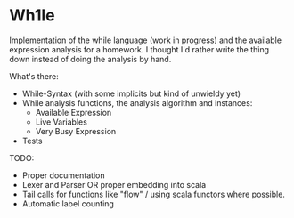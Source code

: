 Wh1le
=====

Implementation of the while language (work in progress) and the available expression analysis for a homework. I thought I'd rather write the thing down instead of doing the analysis by hand.

What's there:

- While-Syntax (with some implicits but kind of unwieldy yet)
- While analysis functions, the analysis algorithm and instances:
  - Available Expression
  - Live Variables
  - Very Busy Expression
- Tests

TODO:

- Proper documentation
- Lexer and Parser OR proper embedding into scala
- Tail calls for functions like "flow" / using scala functors where possible.
- Automatic label counting
